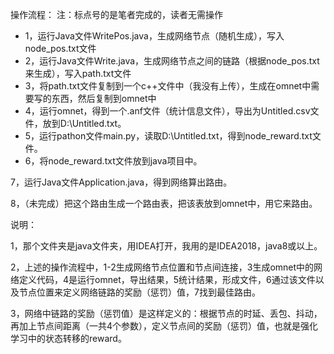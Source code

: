 操作流程：
注：标点号的是笔者完成的，读者无需操作
* 1，运行Java文件WritePos.java，生成网络节点（随机生成），写入node_pos.txt文件
* 2，运行Java文件Write.java，生成网络节点之间的链路（根据node_pos.txt来生成），写入path.txt文件
* 3，将path.txt文件复制到一个c++文件中（我没有上传），生成在omnet中需要写的东西，然后复制到omnet中
* 4，运行omnet，得到一个.anf文件（统计信息文件），导出为Untitled.csv文件，放到D:\Untitled.txt。
* 5，运行pathon文件main.py，读取D:\Untitled.txt，得到node_reward.txt文件。
* 6，将node_reward.txt文件放到java项目中。

7，运行Java文件Application.java，得到网络算出路由。

8，（未完成）把这个路由生成一个路由表，把该表放到omnet中，用它来路由。

说明：

1，那个文件夹是java文件夹，用IDEA打开，我用的是IDEA2018，java8或以上。

2，上述的操作流程中，1-2生成网络节点位置和节点间连接，3生成omnet中的网络定义代码，4是运行omnet，导出结果，5统计结果，形成文件，6通过该文件以及节点位置来定义网络链路的奖励（惩罚）值，7找到最佳路由。

3，网络中链路的奖励（惩罚值）是这样定义的：根据节点的时延、丢包、抖动，再加上节点间距离（一共4个参数），定义节点间的奖励（惩罚）值，也就是强化学习中的状态转移的reward。
